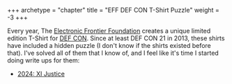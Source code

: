+++
archetype = "chapter"
title = "EFF DEF CON T-Shirt Puzzle"
weight = -3
+++

Every year, The [Electronic Frontier Foundation](https://www.eff.org/) creates a unique limited edition T-Shirt for [DEF CON](https://defcon.org/). Since at least DEF CON 21 in 2013, these shirts have included a hidden puzzle (I don't know if the shirts existed before that). I've solved all of them that I know of, and I feel like it's time I started doing write ups for them:

- [2024: XI Justice](2024-xi-justice)

